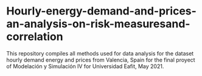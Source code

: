 # Hourly-energy-demand-and-prices-an-analysis-on-risk-measuresand-correlation
This repository compiles all methods used for data analysis for the dataset hourly demand energy and prices from Valencia, Spain for the final proyect of Modelación y Simulación IV for Universidad Eafit, May 2021.
